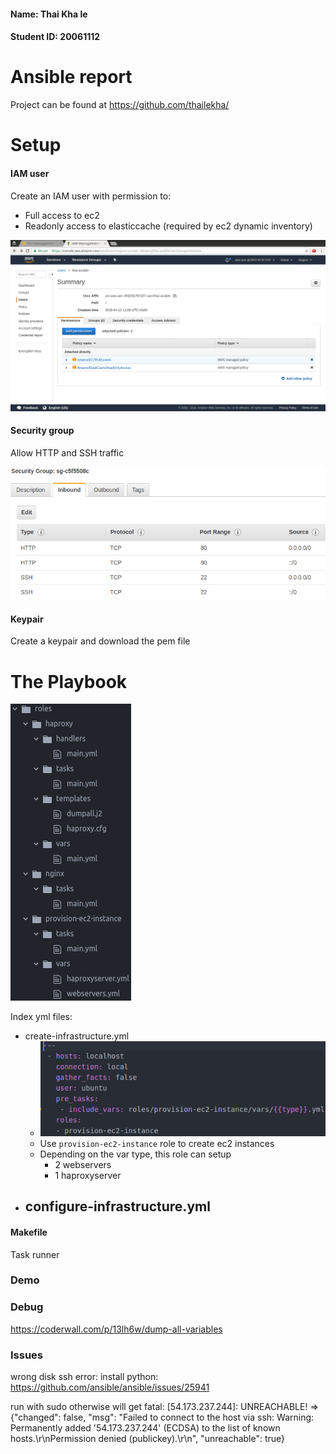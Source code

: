 
#### Name: Thai Kha le
#### Student ID: 20061112

# Ansible report

Project can be found at https://github.com/thailekha/

# Setup

#### IAM user

Create an IAM user with permission to:
- Full access to ec2
- Readonly access to elasticcache (required by ec2 dynamic inventory)

![](screenshots/iam.png)

#### Security group

Allow HTTP and SSH traffic

![](screenshots/secgroup.png)

#### Keypair

Create a keypair and download the pem file

# The Playbook

![](screenshots/roles.png)

Index yml files:
- create-infrastructure.yml
  - ![](screenshots/createinfra.png)
  - Use `provision-ec2-instance` role to create ec2 instances
  - Depending on the var type, this role can setup
    - 2 webservers
    - 1 haproxyserver
- configure-infrastructure.yml
  - 

#### Makefile

Task runner

### Demo

####

### Debug

https://coderwall.com/p/13lh6w/dump-all-variables

### Issues

wrong disk
ssh error: install python: https://github.com/ansible/ansible/issues/25941

run with sudo otherwise will get
fatal: [54.173.237.244]: UNREACHABLE! => {"changed": false, "msg": "Failed to connect to the host via ssh: Warning: Permanently added '54.173.237.244' (ECDSA) to the list of known hosts.\r\nPermission denied (publickey).\r\n", "unreachable": true}
